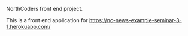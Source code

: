 NorthCoders front end project.

This is a front end application for https://nc-news-example-seminar-3-1.herokuapp.com/
